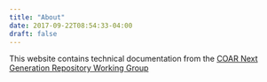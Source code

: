 ```yaml
---
title: "About"
date: 2017-09-22T08:54:33-04:00
draft: false
---
```


This website contains technical documentation from the [COAR Next Generation Repository Working Group](https://www.coar-repositories.org/activities/advocacy-leadership/working-group-next-generation-repositories/)